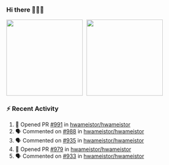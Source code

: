 ### Hi there 👋👋👋

<div style="display: flex; gap: 10px;">
  <img height="200px" src="https://github-readme-stats.vercel.app/api?username=Vacant2333&show_icons=true&theme=flag-india&count_private=true&hide_rank=true&include_all_commits=true">
  <img height="200px" src="https://github-readme-stats.vercel.app/api/top-langs/?username=Vacant2333&layout=donut">
</div>

### :zap: Recent Activity

<!--START_SECTION:activity-->
1. 💪 Opened PR [#991](https://github.com/hwameistor/hwameistor/pull/991) in [hwameistor/hwameistor](https://github.com/hwameistor/hwameistor)
2. 🗣 Commented on [#988](https://github.com/hwameistor/hwameistor/issues/988#issuecomment-1635373883) in [hwameistor/hwameistor](https://github.com/hwameistor/hwameistor)
3. 🗣 Commented on [#935](https://github.com/hwameistor/hwameistor/issues/935#issuecomment-1630220788) in [hwameistor/hwameistor](https://github.com/hwameistor/hwameistor)
4. 💪 Opened PR [#979](https://github.com/hwameistor/hwameistor/pull/979) in [hwameistor/hwameistor](https://github.com/hwameistor/hwameistor)
5. 🗣 Commented on [#933](https://github.com/hwameistor/hwameistor/issues/933#issuecomment-1629996151) in [hwameistor/hwameistor](https://github.com/hwameistor/hwameistor)
<!--END_SECTION:activity-->
